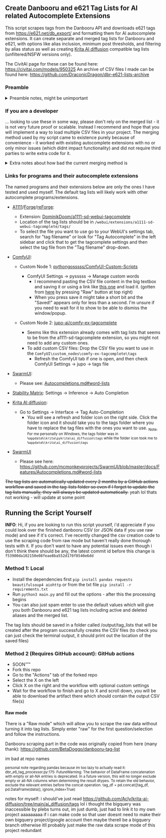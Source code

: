 ## Create Danbooru and e621 Tag Lists for AI related Autocomplete Extensions

This script scrapes tags from the Danbooru API and downloads e621 tags from <https://e621.net/db_export/> and formatting them for AI autocomplete extensions. It can create separate and merged tag lists for Danbooru and e621, with options like alias inclusion, minimum post thresholds, and filtering by alias status as well as creating [Krita AI diffusion](https://github.com/Acly/krita-ai-diffusion) compatible tag lists (unfiltered/NSFW versions only).

The CivitAI page for these can be found here: <https://civitai.com/models/950325>
An archive of CSV files I made can be found here: <https://github.com/DraconicDragon/dbr-e621-lists-archive>

### Preamble

<details><summary>Preamble notes, might be unimportant</summary>
If you dont want to scrape danbooru's API using this script and know your way around Google BigQuery, there's an official danbooru dump [here](https://console.cloud.google.com/bigquery?project=danbooru1&pli=1) where you can easily do SQL queries. Krita-AI-diffusion has a guide-ish file [here](https://github.com/Acly/krita-ai-diffusion/tree/main/ai_diffusion/tags) that explains some stuff, maybe it helps</details>

### If you are a developer

... looking to use these in some way, please don't rely on the merged list - it is not very future proof or scalable. Instead I recommend and hope that you will implement a way to load multiple CSV files in your project. The merging method used by my script came to existence purely because of convenience - it worked with existing autocomplete extensions with no or only minor issues (which didnt impact functionality) and did not require third parties to write extra code for it.

<details><summary>Extra notes about how bad the current merging method is</summary>
The current merging method simply increases E621's category count by 7, which is in danboru's invalid region (above 5/6), so they don't collide with each other. This is not future proof because if danbooru decides to add 2-3 more categories, they will collide - updating the merged list would then require an update to the autocomplete extensions using the merged list. The same thing is about scalability - If there is a new service that also has a similar structure/tags (maybe gelbooru <sub><sub>gelbooru's api responses are garbaw, but i havent dug further into it</sub></sub>, rule34 or bbooru?) then how would that be added to the merged list? Yes categories can just be increased again, but this is all hardcoded and shouldn't be. I did think of a way like adding a "service" column that has a string like "danbooru,e621" or just "danbooru" and "e621" (depending on tag, more robust if category numbers are different and same numbers mean different things) but at that point writing the code to support this would be just as much as supporting multiple files loaded (probably not but im also kind of trying to convince whichever dev might be reading this). And also at that point having a single file to load for tags the user probably doesnt want anyway might be suboptimal either way.
  
TLDR: Just don't write your code around the merged list and in best case support loading multiple CSV files.
</details>

### Links for programs and their autocomplete extensions

The named programs and their extensions below are only the ones I have tested and used myself. The default tag lists will likely work with other autocomplete programs/extensions.

- [A1111](https://github.com/AUTOMATIC1111/stable-diffusion-webui)/[Forge](https://github.com/lllyasviel/stable-diffusion-webui-forge)/[reForge](https://github.com/Panchovix/stable-diffusion-webui-reForge):
  - Extension: [DominikDoom/a1111-sd-webui-tagcomplete](https://github.com/DominikDoom/a1111-sd-webui-tagcomplete)
  - Location of the tag lists should be in `/webui/extensions/a1111-sd-webui-tagcomplete/tags/`
  - To select the file you want to use go to your WebUI's settings tab, search for "tag filename" or look for "Tag Autocomplete" in the left sidebar and click that to get the tagcomplete settings and then select the tag file from the "Tag filename" drop-down.

- [ComfyUI](https://github.com/comfyanonymous/ComfyUI):
  - Custom Node 1: [pythongosssss/ComfyUI-Custom-Scripts](https://github.com/pythongosssss/ComfyUI-Custom-Scripts)
    - ComfyUI Settings -> pysssss -> Manage custom words
      - I recommend pasting the CSV file content in the big textbox and saving it or using a link like [this one](https://raw.githubusercontent.com/DraconicDragon/dbr-e621-lists-archive/refs/heads/main/tag-lists/danbooru_e621_merged/danbooru_e621_merged_2024-12-22_pt25-ia-dd-ed_spc.csv) and load it. (gotten from [here](https://github.com/DraconicDragon/dbr-e621-lists-archive/blob/main/tag-lists/danbooru_e621_merged/danbooru_e621_merged_2024-12-22_pt25-ia-dd-ed_spc.csv) by pressing "Raw" button at top right)
      - When you press save it might take a short bit and the "Saved!" appears only for less than a second. I'm unsure if you need to wait for it to show to be able to dismiss the window/popup.

  - Custom Node 2: [jupo-ai/comfy-ex-tagcomplete](https://github.com/jupo-ai/comfy-ex-tagcomplete)
    - Seems like this extension already comes with tag lists that seems to be from the a1111-sd-tagcomplete extension, so you might not need to add any custom ones.
    - To add custom CSV files: Drop the CSV file you want to use in the `ComfyUI\custom_nodes\comfy-ex-tagcomplete\tags`
      - Refresh the ComfyUI tab if one is open, and then check ComfyUI Settings -> jupo -> tags file

- [SwarmUI](https://github.com/LykosAI/StabilityMatrix):
  - Please see: [Autocompletions.md#word-lists](https://github.com/mcmonkeyprojects/SwarmUI/blob/master/docs/Features/Autocompletions.md#word-lists)

- [Stability Matrix](https://github.com/LykosAI/StabilityMatrix): Settings -> Inference -> Auto Completion

- [Krita AI diffusion](https://github.com/Acly/krita-ai-diffusion):
  - Go to Settings -> Interface -> Tag Auto-Completion
    - You will see a refresh and folder icon on the right side. Click the folder icon and it should take you to the tags folder where you have to replace the tag files with the ones you want to use.
    <sub>Note: For me personally on Windows, the tags folder was in `%appdata%\krita\pykrita\ai_diffusion\tags` while the folder icon took me to `%appdata%\krita\ai_diffusion\tags` </sub>

- [SwarmUI](https://github.com/mcmonkeyprojects/SwarmUI)
  - Please see here: <https://github.com/mcmonkeyprojects/SwarmUI/blob/master/docs/Features/Autocompletions.md#word-lists>

~~The tag lists are automatically updated every 2 months by a GitHub actions workflow and saved in the tag-lists folder so even if I forget to update the tag lists manually, they will always be updated automatically.~~ yeah lol thats not working - will update at some point

## Running the Script Yourself

**INFO**: Hi, if you are looking to run this script yourself, i'd appreciate if you could look over the finished danbooru CSV (or JSON data if you use raw mode) and see if it's correct. I've recently changed the csv creation code to use the scraping code from raw mode but haven't really done thorough tests with it. If you don't want to have any potential issues even though i don't think there should be any, the latest commit id before this change is `f53900da102150e08feae8ba552d170f8540e6dd`

### Method 1: Local

- Install the dependencies first `pip install pandas requests beautifulsoup4 aiohttp` or from the txt file `pip install -r requirements.txt`
- Run `python3 main.py` and fill out the options - after this the processing begins
- You can also just spam enter to use the default values which will give you both Danbooru and e621 tag lists including active and deleted aliases and the merged list.

The tag lists should be saved in a folder called /output/tag_lists that will be created after the program successfully creates the CSV files (to check you can just check the terminal output, it should print out the location of the saved files)

### Method 2 (Requires GitHub account): GitHub actions

- SOON:tm::tm:
- Fork this repo
- Go to the "Actions" tab of the forked repo
- Select the X on the left
- Click X on the right and the workflow with optional custom settings
- Wait for the workflow to finish and go to X and scroll down, you will be able to download the artifact there which should contain the output CSV file(s)

#### Raw mode

There is a "Raw mode" which will allow you to scrape the raw data without turning it into tag lists. Simply enter "raw" for the first question/selection and follow the instructions.

Danbooru scraping part in the code was originally copied from here (many thank): <https://github.com/BetaDoggo/danbooru-tag-list>

im bad at repo names

<sub>personal note regarding pandas because im too lazy to actually read it: dbr_e6_tag_processor.py:175: FutureWarning: The behavior of DataFrame concatenation with empty or all-NA entries is deprecated. In a future version, this will no longer exclude empty or all-NA columns when determining the result dtypes. To retain the old behavior, exclude the relevant entries before the concat operation.
  tag_df = pd.concat([tag_df, pd.DataFrame(data)], ignore_index=True)</sub>

notes for myself:
i should've just read <https://github.com/Acly/krita-ai-diffusion/tree/main/ai_diffusion/tags> lol
i thought the bigquery was inaccessible by plebs turns out, im just dumb, just had to link it to my own project aaaaaaaaa
if i can make code so that user doesnt need to make their own bigquery project/google account then maybe therell be a bigquery branch
otherwise itll probably just make the raw data scrape mode of this project redundant
